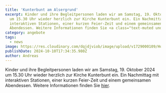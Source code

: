 ```yaml
---
title: 'Kunterbunt am Alsergrund'
excerpt: Kinder und ihre Begleitpersonen laden wir am Samstag, 19. Oktober 2024
  um 15.30 Uhr wieder herzlich zur Kirche Kunterbunt ein. Ein Nachmittag mit
  interaktiven Stationen, einer kurzen Feier-Zeit und einem gemeinsamen
  Abendessen. Weitere Informationen finden Sie <a class="text-muted underline dark:text-slate-400 font-medium" href="/angebote#kirchekunterbunt">hier</a>.
category: angebote
tags:
  - news
image: https://res.cloudinary.com/dqjdjviob/image/upload/v1729000109/Homepage/News/241019_plakat_kunterbunt_2_no36qd.png
publishDate: 2024-10-10T17:34:35.980Z
author: Andreas
---
```


Kinder und ihre Begleitpersonen laden wir am Samstag, 19. Oktober 2024 um 15.30 Uhr wieder herzlich zur Kirche Kunterbunt ein. Ein Nachmittag mit interaktiven Stationen, einer kurzen Feier-Zeit und einem gemeinsamen Abendessen. Weitere Informationen finden Sie <a class="text-muted underline dark:text-slate-400 font-medium" href="/angebote#kirchekunterbunt">hier</a>.
